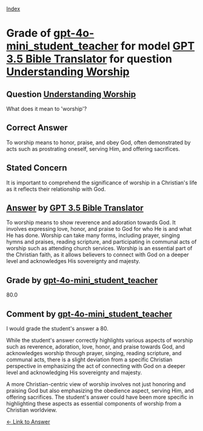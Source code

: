 
[Index](../../../../index.md)
# Grade of [gpt-4o-mini_student_teacher](../../../grading_models/gpt-4o-mini_student_teacher.md) for model [GPT 3.5 Bible Translator](../../../answering_models/GPT_3.5_Bible_Translator.md) for question [Understanding Worship](../../../questions/Understanding_Worship.md)

## Question [Understanding Worship](../../../questions/Understanding_Worship.md)
What does it mean to 'worship'?

## Correct Answer
To worship means to honor, praise, and obey God, often demonstrated by acts such as prostrating oneself, serving Him, and offering sacrifices.

## Stated Concern
It is important to comprehend the significance of worship in a Christian's life as it reflects their relationship with God.

## [Answer](../Understanding_Worship.md) by [GPT 3.5 Bible Translator](../../../answering_models/GPT_3.5_Bible_Translator.md)
To worship means to show reverence and adoration towards God. It involves expressing love, honor, and praise to God for who He is and what He has done. Worship can take many forms, including prayer, singing hymns and praises, reading scripture, and participating in communal acts of worship such as attending church services. Worship is an essential part of the Christian faith, as it allows believers to connect with God on a deeper level and acknowledges His sovereignty and majesty.

## Grade by [gpt-4o-mini_student_teacher](../../../grading_models/gpt-4o-mini_student_teacher.md)
80.0

## Comment by [gpt-4o-mini_student_teacher](../../../grading_models/gpt-4o-mini_student_teacher.md)
I would grade the student's answer a 80.

While the student's answer correctly highlights various aspects of worship such as reverence, adoration, love, honor, and praise towards God, and acknowledges worship through prayer, singing, reading scripture, and communal acts, there is a slight deviation from a specific Christian perspective in emphasizing the act of connecting with God on a deeper level and acknowledging His sovereignty and majesty.

A more Christian-centric view of worship involves not just honoring and praising God but also emphasizing the obedience aspect, serving Him, and offering sacrifices. The student's answer could have been more specific in highlighting these aspects as essential components of worship from a Christian worldview.

[&lt;- Link to Answer](../Understanding_Worship.md)
